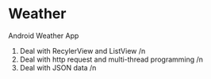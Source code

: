 # Weather
Android Weather App
1. Deal with RecylerView and ListView /n
2. Deal with http request and multi-thread programming /n
3. Deal with JSON data /n

